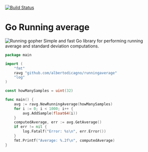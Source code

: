 [![Build Status](https://dev.azure.com/albertodicagno-dev/go-runningaverage_test/_apis/build/status/albertodicagno.runningaverage?branchName=master)](https://dev.azure.com/albertodicagno-dev/go-runningaverage_test/_build/latest?definitionId=4&branchName=master)
# Go Running average
![Running gopher](https://golang.org/doc/gopher/run.png)
Simple and fast Go library for performing running average and standard deviation computations.

```go
package main

import (
	"fmt"
	ravg "github.com/albertodicagno/runningaverage"
	"log"
)

const howManySamples = uint(32)

func main() {
	avg := ravg.NewRunningAverage(howManySamples)
	for i := 0; i < 1000; i++ {
		avg.AddSample(float64(i))
	}
	computedAverage, err := avg.GetAverage()
	if err != nil {
		log.Fatalf("Error: %s\n", err.Error())
	}
	fmt.Printf("Average: %.2f\n", computedAverage)
}
```
